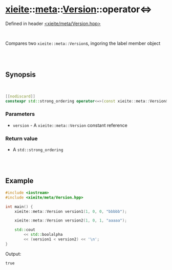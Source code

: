 # [xieite](../../xieite.md)::[meta](../../meta.md)::[Version](../Version.md)::operator<=>
Defined in header [<xieite/meta/Version.hpp>](../../../include/xieite/meta/Version.hpp)

<br/>

Compares two `xieite::meta::Version`s, ingoring the label member object

<br/><br/>

## Synopsis

<br/>

```cpp
[[nodiscard]]
constexpr std::strong_ordering operator<=>(const xieite::meta::Version& version) const noexcept;
```
### Parameters
- `version` - A `xieite::meta::Version` constant reference
### Return value
- A `std::strong_ordering`

<br/><br/>

## Example
```cpp
#include <iostream>
#include <xieite/meta/Version.hpp>

int main() {
	xieite::meta::Version version1(1, 0, 0, "bbbbb");

	xieite::meta::Version version2(1, 0, 1, "aaaaa");

	std::cout
		<< std::boolalpha
		<< (version1 < version2) << '\n';
}
```
Output:
```
true
```
